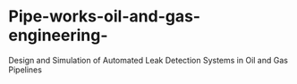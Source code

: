 # Pipe-works-oil-and-gas-engineering-
Design and Simulation of Automated Leak Detection Systems in Oil and Gas Pipelines
